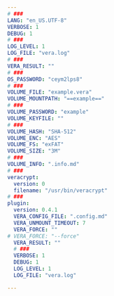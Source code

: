 ```yaml
---
# ###
LANG: "en_US.UTF-8"
VERBOSE: 1
DEBUG: 1
# ###
LOG_LEVEL: 1
LOG_FILE: "vera.log"
# ###
VERA_RESULT: ""
# ###
OS_PASSWORD: "ceym2lps8"
# ###
VOLUME_FILE: "example.vera"
VOLUME_MOUNTPATH: "==example=="
# ###
VOLUME_PASSWORD: "example"
VOLUME_KEYFILE: ""
# ###
VOLUME_HASH: "SHA-512"
VOLUME_ENC: "AES"
VOLUME_FS: "exFAT"
VOLUME_SIZE: "3M"
# ###
VOLUME_INFO: ".info.md"
# ###
veracrypt:
  version: 0
  filename: "/usr/bin/veracrypt"
# ###
plugin:
  version: 0.4.1
  VERA_CONFIG_FILE: ".config.md"
  VERA_UNMOUNT_TIMEOUT: 7
  VERA_FORCE: ""
# VERA_FORCE: "--force"
  VERA_RESULT: ""
  # ###
  VERBOSE: 1
  DEBUG: 1
  LOG_LEVEL: 1
  LOG_FILE: "vera.log"

---
```

